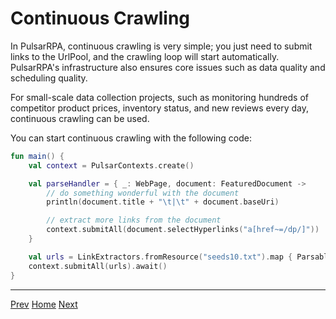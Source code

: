 Continuous Crawling
=

In PulsarRPA, continuous crawling is very simple; you just need to submit links to the UrlPool, and the crawling loop will start automatically. PulsarRPA's infrastructure also ensures core issues such as data quality and scheduling quality.

For small-scale data collection projects, such as monitoring hundreds of competitor product prices, inventory status, and new reviews every day, continuous crawling can be used.

You can start continuous crawling with the following code:

```kotlin
fun main() {
    val context = PulsarContexts.create()

    val parseHandler = { _: WebPage, document: FeaturedDocument ->
        // do something wonderful with the document
        println(document.title + "\t|\t" + document.baseUri)

        // extract more links from the document
        context.submitAll(document.selectHyperlinks("a[href~=/dp/]"))
    }

    val urls = LinkExtractors.fromResource("seeds10.txt").map { ParsableHyperlink("$it -refresh", parseHandler) }
    context.submitAll(urls).await()
}
```

------

[Prev](7Kotlin-style-async.md) [Home](1home.md) [Next](9event-handling.md)
